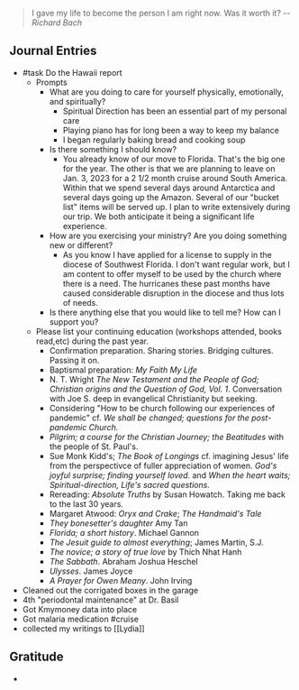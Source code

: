 > I gave my life to become the person I am right now. Was it worth it?
> -- <cite>Richard Bach</cite>


## Journal Entries
-  #task Do the Hawaii report
	- Prompts
		- What are you doing to care for yourself physically, emotionally, and spiritually? 
			- Spiritual Direction has been an essential part of my personal care
			- Playing piano has for long been a way to keep my balance 
			- I began regularly baking bread and cooking soup
		- Is there something I should know?
			- You already know of our move to Florida. That's the big one for the year. The other is that we are planning to leave on Jan. 3, 2023 for a 2 1/2 month cruise around South America. Within that we spend several days around Antarctica and several days going up the Amazon. Several of our "bucket list" items will be served up. I plan to write extensively during our trip. We both anticipate it being a significant life experience. 
		- How are you exercising your ministry? Are you doing something new or different?
			- As you know I have applied for a license to supply in the diocese of Southwest Florida. I don't want regular work, but I am content to offer myself to be used by the church where there is a need. The hurricanes these past months have caused considerable disruption in the diocese and thus lots of needs.
		- Is there anything else that you would like to tell me? How can I support you?
	- Please list your continuing education (workshops attended, books read,etc) during the past year.
		- Confirmation preparation. Sharing stories. Bridging cultures. Passing it on. 
		- Baptismal preparation: *My Faith My Life*
		- N. T. Wright *The New Testament and the People of God; Christian origins and the Question of God, Vol. 1*. Conversation with Joe S. deep in evangelical Christianity but seeking.
		- Considering "How to be church following our experiences of pandemic" cf. *We shall be changed; questions for the post-pandemic Church.*
		- *Pilgrim; a course for the Christian Journey; the Beatitudes* with the people of St. Paul's.
		- Sue Monk Kidd's; *The Book of Longings* cf. imagining Jesus' life from the perspectivce of fuller appreciation of women. *God's joyful surprise; finding yourself loved.* and *When the heart waits; Spiritual-direction, Life's sacred questions.*
		- Rereading: *Absolute Truths* by Susan Howatch. Taking me back to the last 30 years.
		- Margaret Atwood: *Oryx and Crake*; *The Handmaid's Tale*
		- *They bonesetter's daughter* Amy Tan
		- *Florida; a short history*. Michael Gannon
		- *The Jesuit guide to almost everything*; James Martin, S.J.
		- *The novice; a story of true love* by Thich Nhat Hanh
		- *The Sabbath*. Abraham Joshua Heschel
		- *Ulysses*. James Joyce
		- *A Prayer for Owen Meany*. John Irving
- Cleaned out the corrigated boxes in the garage
- 4th "periodontal maintenance" at Dr. Basil
- Got Kmymoney data into place
- Got malaria medication #cruise 
- collected my writings to [[Lydia]]

## Gratitude
- 


